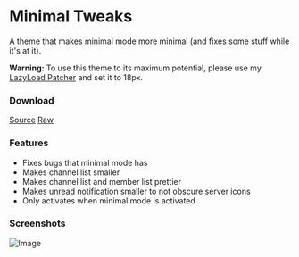 # Minimal Tweaks

A theme that makes minimal mode more minimal (and fixes some stuff while it's at it).

**Warning:** To use this theme to its maximum potential, please use my [LazyLoad Patcher](Plugins/lazyload_patcher.md) and set it to 18px.

### Download
[Source](Themes/MinimalTweaks.theme.css)
[Raw](https://raw.githubusercontent.com/HoLLy-HaCKeR/BetterDiscord-Themes-and-Plugins/master/Themes/MinimalTweaks.theme.css)

### Features
* Fixes bugs that minimal mode has
* Makes channel list smaller
* Makes channel list and member list prettier
* Makes unread notification smaller to not obscure server icons
* Only activates when minimal mode is activated

### Screenshots
![Image](http://i.imgur.com/CjlgJF6.png)